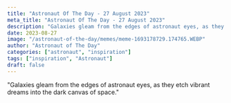 ```yaml
---
title: "Astronaut Of The Day - 27 August 2023"
meta_title: "Astronaut Of The Day - 27 August 2023"
description: "Galaxies gleam from the edges of astronaut eyes, as they etch vibrant dreams into the dark canvas of space."
date: 2023-08-27
image: "/astronaut-of-the-day/memes/meme-1693178729.174765.WEBP"
author: "Astronaut of The Day"
categories: ["astronaut", "inspiration"]
tags: ["inspiration", "Astronaut"]
draft: false
---
```

"Galaxies gleam from the edges of astronaut eyes, as they etch vibrant dreams into the dark canvas of space."
        